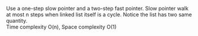 Use a one-step slow pointer and a two-step fast pointer. Slow pointer walk at most n steps when linked list itself is a cycle. Notice the list has two same quantity.   
Time complexity O(n), Space complexity O(1)